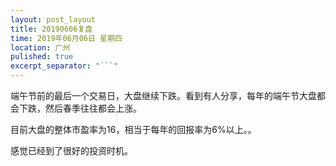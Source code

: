 ```yaml
---
layout: post_layout
title: 20190606复盘
time: 2019年06月06日 星期四
location: 广州
pulished: true
excerpt_separator: "```"
---
```



 端午节前的最后一个交易日，大盘继续下跌。看到有人分享，每年的端午节大盘都会下跌，然后春季往往都会上涨。
 
 目前大盘的整体市盈率为16，相当于每年的回报率为6%以上。。
 
 感觉已经到了很好的投资时机。
 
 
